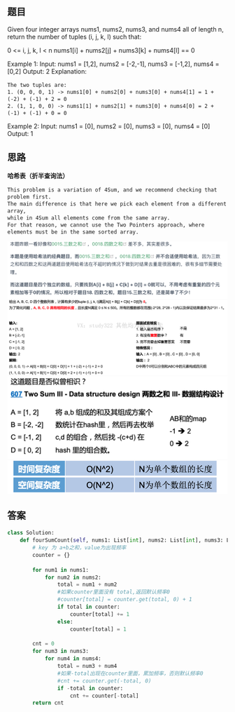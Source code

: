 ## 题目
Given four integer arrays nums1, nums2, nums3, and nums4 all of length n, return the number of tuples (i, j, k, l) such that:

0 <= i, j, k, l < n
nums1[i] + nums2[j] + nums3[k] + nums4[l] == 0
 

Example 1:
Input: nums1 = [1,2], nums2 = [-2,-1], nums3 = [-1,2], nums4 = [0,2]
Output: 2
Explanation:
```
The two tuples are:
1. (0, 0, 0, 1) -> nums1[0] + nums2[0] + nums3[0] + nums4[1] = 1 + (-2) + (-1) + 2 = 0
2. (1, 1, 0, 0) -> nums1[1] + nums2[1] + nums3[0] + nums4[0] = 2 + (-1) + (-1) + 0 = 0
```
Example 2:
Input: nums1 = [0], nums2 = [0], nums3 = [0], nums4 = [0]
Output: 1

## 思路
**哈希表（折半查询法）**
```
This problem is a variation of 4Sum, and we recommend checking that problem first.
The main difference is that here we pick each element from a different array, 
while in 4Sum all elements come from the same array. 
For that reason, we cannot use the Two Pointers approach, where elements must be in the same sorted array.
```
![A](https://github.com/SSRRBB/Leetcode/blob/main/Images/249.png)
![pre](https://github.com/SSRRBB/Leetcode/blob/main/Images/14.png)
![pre](https://github.com/SSRRBB/Leetcode/blob/main/Images/15.png)
![pre](https://github.com/SSRRBB/Leetcode/blob/main/Images/16.png)

## 答案
```python
class Solution:
    def fourSumCount(self, nums1: List[int], nums2: List[int], nums3: List[int], nums4: List[int]) -> int:
        # key 为 a+b之和，value为出现频率
        counter = {}
        
        for num1 in nums1:
            for num2 in nums2:
                total = num1 + num2 
                #如果counter里面没有 total,返回默认频率0
                #counter[total] = counter.get(total, 0) + 1
                if total in counter:
                    counter[total] += 1
                else:
                    counter[total] = 1

        cnt = 0  
        for num3 in nums3:
            for num4 in nums4:
                total = num3 + num4 
                #如果-total出现在counter里面，累加频率，否则默认频率0
                #cnt += counter.get(-total, 0)
                if -total in counter:
                    cnt += counter[-total]
        return cnt
```
